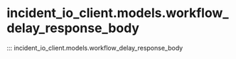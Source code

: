 # incident_io_client.models.workflow_delay_response_body

::: incident_io_client.models.workflow_delay_response_body

